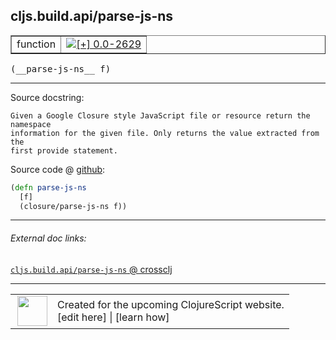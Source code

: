 ## cljs.build.api/parse-js-ns



 <table border="1">
<tr>
<td>function</td>
<td><a href="https://github.com/cljsinfo/cljs-api-docs/tree/0.0-2629"><img valign="middle" alt="[+] 0.0-2629" title="Added in 0.0-2629" src="https://img.shields.io/badge/+-0.0--2629-lightgrey.svg"></a> </td>
</tr>
</table>


 <samp>
(__parse-js-ns__ f)<br>
</samp>

---





Source docstring:

```
Given a Google Closure style JavaScript file or resource return the namespace
information for the given file. Only returns the value extracted from the
first provide statement.
```


Source code @ [github](https://github.com/clojure/clojurescript/blob/r2657/src/clj/cljs/build/api.clj#L73-L78):

```clj
(defn parse-js-ns
  [f]
  (closure/parse-js-ns f))
```

<!--
Repo - tag - source tree - lines:

 <pre>
clojurescript @ r2657
└── src
    └── clj
        └── cljs
            └── build
                └── <ins>[api.clj:73-78](https://github.com/clojure/clojurescript/blob/r2657/src/clj/cljs/build/api.clj#L73-L78)</ins>
</pre>

-->

---



###### External doc links:

[`cljs.build.api/parse-js-ns` @ crossclj](http://crossclj.info/fun/cljs.build.api/parse-js-ns.html)<br>

---

 <table>
<tr><td>
<img valign="middle" align="right" width="48px" src="http://i.imgur.com/Hi20huC.png">
</td><td>
Created for the upcoming ClojureScript website.<br>
[edit here] | [learn how]
</td></tr></table>

[edit here]:https://github.com/cljsinfo/cljs-api-docs/blob/master/cljsdoc/cljs.build.api_parse-js-ns.cljsdoc
[learn how]:https://github.com/cljsinfo/cljs-api-docs/wiki/cljsdoc-files

<!--

This information was too distracting to show to readers, but I'll leave it
commented here since it is helpful to:

- pretty-print the data used to generate this document
- and show how to retrieve that data



The API data for this symbol:

```clj
{:ns "cljs.build.api",
 :name "parse-js-ns",
 :signature ["[f]"],
 :history [["+" "0.0-2629"]],
 :type "function",
 :full-name-encode "cljs.build.api_parse-js-ns",
 :source {:code "(defn parse-js-ns\n  [f]\n  (closure/parse-js-ns f))",
          :title "Source code",
          :repo "clojurescript",
          :tag "r2657",
          :filename "src/clj/cljs/build/api.clj",
          :lines [73 78]},
 :full-name "cljs.build.api/parse-js-ns",
 :docstring "Given a Google Closure style JavaScript file or resource return the namespace\ninformation for the given file. Only returns the value extracted from the\nfirst provide statement."}

```

Retrieve the API data for this symbol:

```clj
;; from Clojure REPL
(require '[clojure.edn :as edn])
(-> (slurp "https://raw.githubusercontent.com/cljsinfo/cljs-api-docs/catalog/cljs-api.edn")
    (edn/read-string)
    (get-in [:symbols "cljs.build.api/parse-js-ns"]))
```

-->

